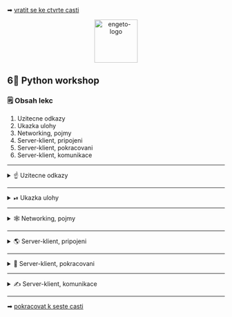➡ [vratit se ke ctvrte casti](https://github.com/Bralor/python-workshop/tree/master/materials/05_functions_and_text_files)

<p align="center">
  <img alt="engeto-logo" width="100px" src="https://engeto.cz/wp-content/uploads/2019/01/engeto-square.png" />
</p>

## 6⃣ Python workshop
### 🗒  Obsah lekc
1. Uzitecne odkazy
2. Ukazka ulohy
3. Networking, pojmy
4. Server-klient, pripojeni
5. Server-klient, pokracovani
6. Server-klient, komunikace

---

<details>
  <summary>☝  Uzitecne odkazy</summary>

  #### 🗒 Dulezite odkazy
  - [Python, dokumentace zabudovanych funkci](https://docs.python.org/3/library/functions.html)
  - [Modul socket](https://docs.python.org/3/library/socket.html?highlight=socket#socket.socket.listen)

</details>

---

<details>
  <summary>⏯  Ukazka ulohy</summary>

  1. ✌  [Stahnete si cely repozitar jako **zip**](https://github.com/Bralor/python-workshop/archive/mh-dev.zip)
  2. 💪 Presunte se ke stazenemu souboru
  3. 🙏 Spustte soubor **materials/06_networking/server.py** v PyCharm
  3. 💅 Spustte soubor **materials/06_networking/client.py** v PyCharm
  4. 🐍 Spustte program pomoci klaves **ctrl+shift+F10**
  5. 🎥 Zkousejte!

</details>

---

<details>
  <summary>🕸 Networking, pojmy</summary>

  #### 📥 Sockety
  Jsou to koncove body obousmerneho komunikacniho kanalu mezi klientem
  a serverem (napr. vas prohlizec a server). V networkingu je v podstate
  jednoznacnym identifikatorem v ramci cele site (ip adresa + cislo portu).

  #### ☄ TCP protokol
  - spojove orientovany na tok bajtu -> spolehlive dorucovani
  - ve spravnem poradi
  - umi rozdelit data pro vice aplikaci (web.server/email server na jednom pc)
  - obousmerny
  - `SOCK_STREAM` - nastaveni u modulu `socket` pro tcp protokol

  #### ♿ UDP protokol
  - je vhodny pro nasazeni pri male rezii nebo DNS
  - nezarucuje doruceni paketu oproti TCP
  - nezachovava poradi
  - `SOCK_DGRAM` - nastaveni u modulu `socket` pro udp protokol

  #### 🐍M odul socket
  1. Nejprve vytvorime objektovou reprezentaci socketu:
  ```python
  server = socket.socket(socket.AF_INET, socket.SOCK_STREAM)
  ```
    - `socket.AF_INET` - argument stanovujici adresu typu ipv4 `100.50.200.5`
    - `socket.SOCK_STREAM` - argument reprezentujici typ socketu (TCP socket)
    - `socket.SOCK_DGRAM` - ... (UDP socket)

  2. Propojeni lokalni ip adresy, cislo portu a soketu pomoci funkce `bind`:
  ```python
  server.bind((socket.gethostname(), 9090))
  ```
    - `socket.gethostname()` - vrati retezec s ip adresou stroje, kde bezi interpret
    - `9090` - cislo portu (u TCP obvykle `1080 <`)

  3. Musime dovolit serveru poslouchat nova pripojeni:
  ```python
  server.listen(5)
  ```
  4. `connect` metoda pro pripojeni ke vzdalenem soketu na adrese XY
  ```python
  client_socket.connect((ip, port))
  ```
  5. `accept` metoda pro prijeti pripojeni. Ziskame novy objekt, schopen prijmat
  a odesilat data a adresu spojenou se soketem na opacnem konci.

  6. `recv()` metoda urcena pro prijeti TCP zpravy
  7. `send()` metoda urcena pro odesilani TCP zpravy
</details>

---

<details>
  <summary>🌎 Server-klient, pripojeni</summary>

  #### 🔁 TCP protokol
  1. **TCP protokol** - spolehlive doruceni, garance poradi paketu, obousmerne
  2. **UDP protokol** - nespolehlive doruceni paketu, ruzne poradi, neni obousmerne

  #### 💻 Vytvoreni serveru
  1. Nahrajeme modul `socket`
  2. Vytvorime objekt pro novy socket (ipv4, tcp protokol)
  3. Navazeme socket na adresu `bind`
  4. Poslouchame na konkretnim socketu pomoci `listen`
  5. Pomoci nekonecne smycky chceme prijimat spojeni od klientu `accept`
  6. Pozdravime klienta
  ```python
  #!usr/bin/python3
  import socket


  server_socket = socket.socket(socket.AF_INET, socket.SOCK_STREAM)
  server_socket.bind((socket.gethostname(), 1234))
  server_socket.listen(5)
  print("Inicializace..")

  while True:
      client_socket, client_address = server_socket.accept()
      print(f"Navazano spojeni od [{client_address}]")
      client_socket.send(bytes("Vitej na serveru", "utf-8"))
      client_socket.close()
  ```

  #### 👨 Vytvoreni klienta
  1. Nahrajeme modul `socket`
  2. Vytvorime objekt pro novy socket klienta (ipv4, tcp protokol)
  3. Pripojime se ke vzdalenem socketu `connect`
  4. Poslouchame zpravy pomoci `recv` o vhodne delce bajtu

  ```python
  #!usr/bin/python
  import socket


  client_socket = socket.socket(socket.AF_INET, socket.SOCK_STREAM)
  client_socket.connect((socket.gethostname(), 1234))

  msg = client_socket.recv(1024)
  print(msg.decode("utf-8"))
  welcome_msg = client_socket.send(bytes("Pozdrav na server!", "utf-8"))
  ```
  **Pozor!**, nejprve spoustime `exam1.py` -> tedy server a potom `exam2.py`,
  tedy klienta.

</details>

---
<details>
  <summary>💼 Server-klient, pokracovani</summary>
  
  #### 💻 Upravy serveru
  1. Nahrajeme modul `select`, ten slouzi pro systemova volani Unixu. Ma 3 parametry
  - `rlist` - sockety monitorujici pro prichozi data
  - `wlist` - socket pro data k odeslani
  - `xlist` - socket monitorujici kvuli vyjimkam
  2. `select` vraci 3 listy:
  - `reading` - sockety, kde jsme obdrzeli nejaka data
  - `writing` - sockety, pripravene pro odeslani data 
  - `errors` - sockety s vyjimkami
  3. Chceme ziskat nactena data ze soketu, pokud socket odpovida soketu serveru
  ```python
  import select
  import socket


  server_socket = socket.socket(socket.AF_INET, socket.SOCK_STREAM)
  server_socket.bind((socket.gethostname(), 1234))
  server_socket.listen(5)
  print("Inicializace")

  sockets_list = [server_socket]                  # list socketu pro funkci select()
  clients = {}                                    # socket-klic, header a data - hodnoty

  print(f"Posloucham spojeni na adrese: {socket.gethostname()}:1234 ...")

  while True:
      read_sockets, _, exception_sockets = select.select(sockets_list, [], sockets_list)
      for notified_socket in read_sockets:
          if notified_socket == server_socket:
              client_socket, client_address = server_socket.accept()
              print(f"Navazano spojeni od [{client_address}]")
              client_socket.send(bytes("Vitej na serveru", "utf-8"))
  ```

  #### 👨 Upravy klienta
  1. Doplnim promennou `username` a prevedeme jej na bajty
  ```python
  my_username = input("Username:")

  client_socket = socket.socket(socket.AF_INET, socket.SOCK_STREAM)
  client_socket.connect((socket.gethostname(), 1234))
  client_socket.setblocking(False)

  username = my_username.encode('utf-8')
  username_header = f"{len(username):<10}".encode('utf-8')
  client_socket.send(username_header + username)

  while True:
      message = input(f'{username} > ')
      if message:
          message = message.encode('utf-8')
          message_header = f"{len(message):<10}".encode('utf-8')
          client_socket.send(message_header + message)
  ```

</details>

---

<details>
   <summary>✍  Server-klient, komunikace</summary>

  #### 💻 Strana serveru
  1. Napiseme funkci pro zpracovani prijatych zprav `receive_message`
  2. Obdrzi delku a ulozime ji do `msg_header`
  3. Pokud neobdrzim data, zavri spojeni (`return False`)
  4. Jinak pocitej delku zpravy `msg_length`
  5. Vrat slovnik se zahlavim a zpravou
  6. Pokud `rec_message` vrati `False`, klient se odhlasi
  7. Jinak posle svoje jmeno a prijme socket do `select` seznamu
  8. Soucasne pridej `username` a `header` do slovniku `clients`
  9. Pokud `notified_socket` odesila zpravu, uloz ji do `message`
  10. Pokud `meesage` neni, ukonci klienta
  11. Odstran `notified_socket` ze `sockets_list` a `clients`
  12. Pokud `message` je, ziskame uzivatele podle `notified_socket`
  13. Nakonec predame zpravu vsem, krome odesilajiciho
  ```python
  server_socket = socket.socket(socket.AF_INET, socket.SOCK_STREAM)
  server_socket.bind((socket.gethostname(), 1234))
  server_socket.listen(5)
  print("Inicializace")

  sockets_list = [server_socket]                  # list socketu pro funkci select()
  clients = {}                                    # socket-klic, header a data - hodnoty


  def receive_message(client_socket):
      if len(msg_header := client_socket.recv(10)):
          msg_length = int(msg_header.decode("utf-8").strip())
          return {"header": msg_header, "data": client_socket.recv(msg_length)}
      return False


  while True:
      read_sockets, _, exception_sockets = select.select(sockets_list, [], sockets_list)
      for notified_socket in read_sockets:
          if notified_socket == server_socket:
              client_socket, client_address = server_socket.accept()
              print(f"Navazano spojeni od [{client_address}]")

              if not (user := receive_message(client_socket)):
                  continue
              sockets_list.append(client_socket)
              clients[client_socket] = user
              print(f"Nove spojeni:{client_address}, uzivatel:{user['data'].decode('utf-8')}")

          else:
              if not (message := receive_message(notified_socket)):
                  sockets_list.remove(notified_socket)
                  print(f"Spojeni ukonceni: {clients[notified_socket]['data'].decode('utf-8')}")
                  clients.pop(notified_socket)
                  continue

              user = clients[notified_socket]
              print(f"Zprava od: {user['data'].decode('utf-8')}: {message['data'].decode('utf-8')}")

              for client_socket in clients:
                  if client_socket != notified_socket:
                      client_socket.send(user['header'] + user['data'] + message['header'] + message['data'])
  ```

  #### 👨 Strana klienta
  1. Potrebujeme prochazet a vypisovat prijate zpravy
  2. Pokud neziskame data, server ukoncil cinnost. Zkontroluj pomoci konstanty v `header`
  3. Pokud server neskoncil, preved `header` na cislo a z nej ziskej `username`
  4. Nakonec proved to stejne pro samotnou zpravu `message_header`, `length`
  5. Pokud bude cely blok failovat, osetri s `try/except`
  ```python
  my_username = input("Username:")

  client_socket = socket.socket(socket.AF_INET, socket.SOCK_STREAM)
  client_socket.connect((socket.gethostname(), 1234))
  client_socket.setblocking(False)

  username_header = f"{len(my_username):<10}"
  client_socket.send(bytes(username_header + my_username, "utf-8"))

  while (message := input(f'{my_username} > ')):
      message_header = f"{len(message):<10}"
      client_socket.send(bytes(message_header + message, "utf-8"))
      try:
          while True:
              username_header = client_socket.recv(10)
              if not len(username_header):
                  print("Server ukoncen")
                  sys.exit()

              username_length = int(username_header.decode('utf-8').strip())
              username = client_socket.recv(username_length).decode('utf-8')

              message_header = client_socket.recv(10)
              message_length = int(message_header.decode('utf-8').strip())
              print(f"{username} > {client_socket.recv(message_length).decode('utf-8')}")

      except IOError:
          continue
  ```

</details>

---

➡ [pokracovat k seste casti]()
